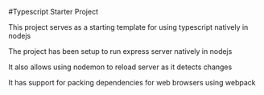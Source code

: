 #Typescript Starter Project

This project serves as a starting template for using typescript natively in nodejs

The project has been setup to run express server natively in nodejs

It also allows using nodemon to reload server as it detects changes

It has support for packing dependencies for web browsers using webpack
